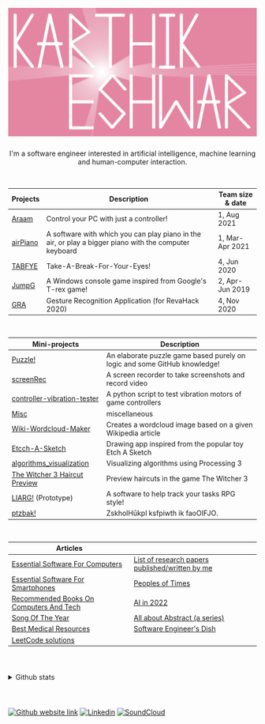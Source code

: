 [![](images/banner_3.png)](https://karthikeshwar1.github.io/)

<!-- <body style="background-color:white;"> -->
<h3 align="center">
<!-- <img src="https://readme-typing-svg.herokuapp.com?font=Caveat&color=808080&size=29&center=true&width=500&height=100&lines=Namask%C4%81ra%E1%B8%A5;Hello;Va%E1%B9%87akkam;Namaste;Kon'nichiwa;Hola" alt="greeting in different languages"> -->
  
<!-- <img src="https://readme-typing-svg.herokuapp.com?font=Caveat&color=CF0000&size=29&center=true&width=500&height=100&lines=Namask%C4%81ra%E1%B8%A5;Hello;Va%E1%B9%87akkam;Namaste;Kon'nichiwa;Hola" alt="greeting in different languages">
 -->
<!-- [![Typing SVG](https://readme-typing-svg.herokuapp.com?font=Playfair+Display&color=FFFFFF&size=29&center=true&width=500&height=100&lines=Namask%C4%81ra%E1%B8%A5;Hello;Va%E1%B9%87akkam;Namaste;Kon'nichiwa;Hola)](https://git.io/typing-svg) -->

</h3>

<p align="center">I'm a software engineer interested in artificial intelligence, machine learning and human-computer interaction.
<br>

</p>

<br>

| Projects                                               | Description                                                                                            | Team size & date |
| ------------------------------------------------------ | ------------------------------------------------------------------------------------------------------ | ---------------- |
| [Araam](https://github.com/Karthikeshwar1/Araam)       | Control your PC with just a controller!                                                                | 1, Aug 2021      |
| [airPiano](https://github.com/Karthikeshwar1/airPiano) | A software with which you can play piano in the air, or play a bigger piano with the computer keyboard | 1, Mar-Apr 2021  |
| [TABFYE](https://github.com/Karthikeshwar1/TABFYE)     | Take-A-Break-For-Your-Eyes!                                                                            | 4, Jun 2020      |
| [JumpG](https://github.com/Karthikeshwar1/JumpG)       | A Windows console game inspired from Google's T-rex game!                                              | 2, Apr-Jun 2019  |
| [GRA](https://github.com/Karthikeshwar1/GRA)           | Gesture Recognition Application (for RevaHack 2020)                                                    | 4, Nov 2020      |

<br>

| Mini-projects                                                                                | Description                                                  |
| -------------------------------------------------------------------------------------------- | ------------------------------------------------------------ |
| [Puzzle!](https://github.com/Karthikeshwar1/Puzzle)                                          | An elaborate puzzle game based purely on logic and some GitHub knowledge! |
| [screenRec](https://github.com/Karthikeshwar1/screenRec)                                     | A screen recorder to take screenshots and record video       |
| [controller-vibration-tester](https://github.com/Karthikeshwar1/controller-vibration-tester) | A python script to test vibration motors of game controllers |
| [Misc](https://github.com/Karthikeshwar1/Misc)                                               | miscellaneous                                                |
| [Wiki-Wordcloud-Maker](https://github.com/Karthikeshwar1/Wiki-Wordcloud-Maker)               | Creates a wordcloud image based on a given Wikipedia article |
| [Etcch-A-Sketch](https://github.com/Karthikeshwar1/Etcch-A-Sketch)                           | Drawing app inspired from the popular toy Etch A Sketch      |
| [algorithms_visualization](https://github.com/Karthikeshwar1/algorithms_visualization)       | Visualizing algorithms using Processing 3                    |
| [The Witcher 3 Haircut Preview](https://github.com/Karthikeshwar1/TheWitcher3HaircutPreview) | Preview haircuts in the game The Witcher 3                   |
| [LIARG!](https://github.com/Karthikeshwar1/LIARG) (Prototype)     | A software to help track your tasks RPG style! |
| [ptzbak!](https://github.com/Karthikeshwar1/ptzbak)              | ZskholHūkpl ksfpiwth ik faoOIFJO.  |

<br>

| Articles                                                                               | |
| --------------------------------------------------------------------------------------------------------------------------------- |--|
| [Essential Software For Computers](https://karthikeshwar1.github.io/blog/2021/Essential_Software_For_Computers)     | [List of research papers published/written by me](https://github.com/Karthikeshwar1/Karthikeshwar1/tree/main/papers) |
| [Essential Software For Smartphones](https://karthikeshwar1.github.io/blog/2021/Essential_Software_For_Smartphones) | [Peoples of Times](https://karthikeshwar1.github.io/blog/2022/Peoples_Of_Times) |
| [Recommended Books On Computers And Tech](https://karthikeshwar1.github.io/blog/2022/Recommended_Books_On_Computers_And_Tech)  | [AI in 2022](https://karthikeshwar1.github.io/blog/2022/AI_in_2022) |
| [Song Of The Year](https://karthikeshwar1.github.io/blog/2022/Song_Of_The_Year) | [All about Abstract (a series)](https://karthikeshwar1.github.io/aaA/) |
| [Best Medical Resources](https://karthikeshwar1.github.io/blog/2022/Best_Medical_Resources) | [Software Engineer's Dish](https://github.com/Karthikeshwar1/blog/blob/main/2022/Software_Engineer's_Dish.md) |
| [LeetCode solutions](https://github.com/Karthikeshwar1/LeetCode-solutions) | |

<br>

<h3 align="center">

</h3>

<details><summary>Github stats</summary>
 <br>
  
[![Top Langs](https://github-readme-stats.vercel.app/api/top-langs/?username=Karthikeshwar1&hide=java&langs_count=4&custom_title=most%20used%20langugages&theme=dark)](https://github.com/Karthikeshwar1/personal-repos)
[![GitHub stats](https://github-readme-stats.vercel.app/api?username=karthikeshwar1&custom_title=github%20stats&line_height=33&theme=dark)](https://github.com/anuraghazra/github-readme-stats)

</details>

<h3 align="center">

<!-- [![Typing SVG](https://readme-typing-svg.herokuapp.com?font=Playfair+Display&color=808080&size=29&center=true&width=500&height=100&lines=Get+lost;Tolagi+h%C5%8Dgu;bhaad+mein+jao;Tolaintu+p%C5%8D;Usero;Skedaddle)](https://git.io/typing-svg) -->

</h3>
<br>

[![Github website link](https://img.shields.io/badge/GitHub-100000?style=for-the-badge&logo=github&logoColor=white)](https://karthikeshwar.github.io)
[![Linkedin](https://img.shields.io/badge/linkedin-%230077B5.svg?&style=for-the-badge&logo=linkedin&logoColor=white)](https://linkedin.com/in/karthikeshwar/)
[![SoundCloud](https://img.shields.io/badge/sound%20cloud-FF5500?style=for-the-badge&logo=soundcloud&logoColor=white)](https://soundcloud.com/karthikeshwar1)

<!--
[![Portfolio website](https://badgen.net/badge/Portfolio/website/red?icon=chrome)](https://karthikeshwar1.github.io)
[![Portfolio website lite](https://badgen.net/badge/Portfolio/website%20lite/orange?icon=firefox)](https://karthikeshwar1.github.io/lite) -->
